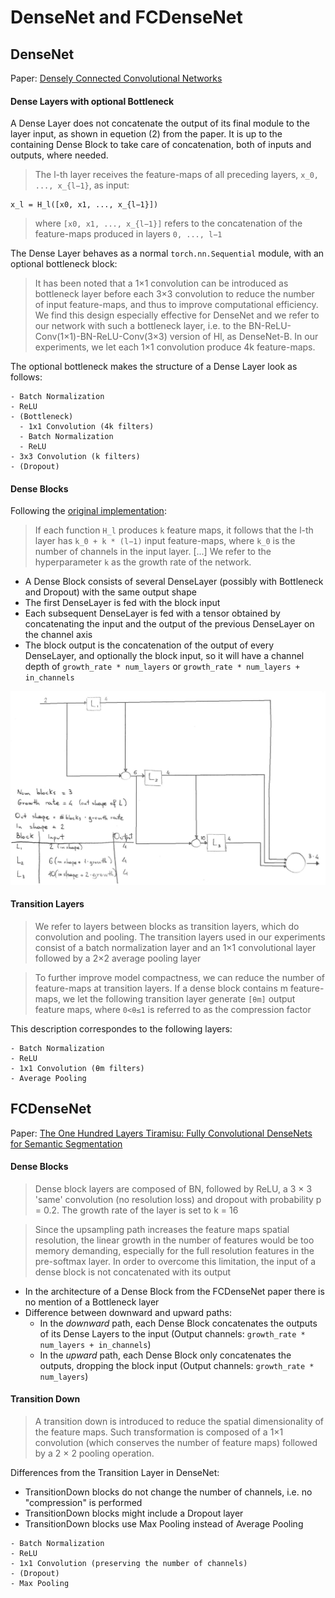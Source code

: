 # DenseNet and FCDenseNet

## DenseNet

Paper: [Densely Connected Convolutional Networks](https://arxiv.org/abs/1608.06993)

#### Dense Layers with optional Bottleneck

A Dense Layer does not concatenate the output of its final module to the layer input, as shown in equetion (2) 
from the paper. 
It is up to the containing Dense Block to take care of concatenation, both of inputs and outputs, where needed.

> The l-th layer receives the feature-maps of all preceding layers, `x_0, ..., x_{l−1}`, as input:
```
x_l = H_l([x0, x1, ..., x_{l−1}])
``` 
> where `[x0, x1, ..., x_{l−1}]` refers to the concatenation of the feature-maps produced in layers `0, ..., l−1`

The Dense Layer behaves as a normal `torch.nn.Sequential` module, with an optional bottleneck block:

> It has been noted that a 1×1 convolution can be introduced as bottleneck layer before each 3×3 convolution
  to reduce the number of input feature-maps, and thus to improve computational efficiency. 
  We find this design especially effective for DenseNet and we refer to our network with such a bottleneck layer, 
  i.e. to the BN-ReLU-Conv(1×1)-BN-ReLU-Conv(3×3) version of Hl, as DenseNet-B. 
  In our experiments, we let each 1×1 convolution produce 4k feature-maps.
  
The optional bottleneck makes the structure of a Dense Layer look as follows: 

```
- Batch Normalization
- ReLU
- (Bottleneck)
  - 1x1 Convolution (4k filters)
  - Batch Normalization
  - ReLU
- 3x3 Convolution (k filters)
- (Dropout)
```

#### Dense Blocks

Following the [original implementation](https://github.com/liuzhuang13/DenseNet):

> If each function `H_l` produces `k` feature maps, it follows that the l-th layer has `k_0 + k * (l−1)` 
  input feature-maps, where `k_0` is the number of channels in the input layer. 
  \[...\] 
  We refer to the hyperparameter `k` as the growth rate of the network.

- A Dense Block consists of several DenseLayer (possibly with Bottleneck and Dropout) with the same output shape
- The first DenseLayer is fed with the block input
- Each subsequent DenseLayer is fed with a tensor obtained by concatenating the input and the output
  of the previous DenseLayer on the channel axis
- The block output is the concatenation of the output of every DenseLayer, and optionally the block input,
  so it will have a channel depth of `growth_rate * num_layers` or `growth_rate * num_layers + in_channels`
  
![dense_block.jpg](resources/dense_block.jpg)

#### Transition Layers
> We refer to layers between blocks as transition
  layers, which do convolution and pooling. The transition
  layers used in our experiments consist of a batch normalization
  layer and an 1×1 convolutional layer followed by a
  2×2 average pooling layer
  
> To further improve model compactness,
  we can reduce the number of feature-maps at transition
  layers. If a dense block contains m feature-maps, we let
  the following transition layer generate `[θm]` output feature maps,
  where `0<θ≤1` is referred to as the compression factor
  
This description correspondes to the following layers:

```
- Batch Normalization
- ReLU
- 1x1 Convolution (θm filters)
- Average Pooling
```

## FCDenseNet

Paper: [The One Hundred Layers Tiramisu: Fully Convolutional DenseNets for Semantic Segmentation](https://arxiv.org/abs/1611.09326)

#### Dense Blocks
> Dense block layers are composed of BN, followed by ReLU, a 3 × 3 'same' convolution (no resolution loss) 
  and dropout with probability p = 0.2. The growth rate of the layer is set to k = 16
  
> Since the upsampling path increases the feature maps spatial resolution, the linear growth in the number of features
  would be too memory demanding, especially for the full resolution features in the pre-softmax layer. 
  In order to overcome this limitation, the input of a dense block is not concatenated with its output

- In the architecture of a Dense Block from the FCDenseNet paper there is no mention of a Bottleneck layer
- Difference between downward and upward paths:
    - In the _downward_ path, each Dense Block concatenates the outputs of its Dense Layers to the input 
      (Output channels: `growth_rate * num_layers + in_channels`)
    - In the _upward_ path, each Dense Block only concatenates the outputs, dropping the block input
      (Output channels: `growth_rate * num_layers`)

#### Transition Down
> A transition down is introduced to reduce the spatial dimensionality
  of the feature maps. Such transformation is composed of a 1×1 convolution 
  (which conserves the number of feature maps) followed by a 2 × 2 pooling operation.
  
Differences from the Transition Layer in DenseNet:
- TransitionDown blocks do not change the number of channels, i.e. no "compression" is performed
- TransitionDown blocks might include a Dropout layer
- TransitionDown blocks use Max Pooling instead of Average Pooling

```
- Batch Normalization
- ReLU
- 1x1 Convolution (preserving the number of channels)
- (Dropout)
- Max Pooling
```